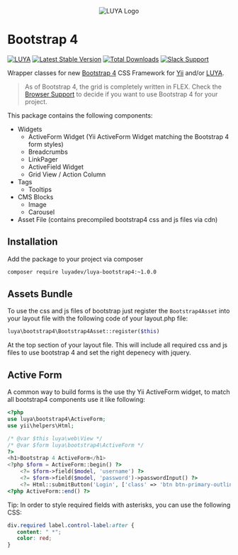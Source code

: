 <p align="center">
  <img src="https://raw.githubusercontent.com/luyadev/luya/master/docs/logo/luya-logo-0.2x.png" alt="LUYA Logo"/>
</p>

# Bootstrap 4

[![LUYA](https://img.shields.io/badge/Powered%20by-LUYA-brightgreen.svg)](https://luya.io)
[![Latest Stable Version](https://poser.pugx.org/luyadev/luya-bootstrap4/v/stable)](https://packagist.org/packages/luyadev/luya-bootstrap4)
[![Total Downloads](https://poser.pugx.org/luyadev/luya-bootstrap4/downloads)](https://packagist.org/packages/luyadev/luya-bootstrap4)
[![Slack Support](https://img.shields.io/badge/Slack-luyadev-yellowgreen.svg)](https://slack.luya.io/)

Wrapper classes for new [Bootstrap 4](https://getbootstrap.com/) CSS Framework for [Yii](https://yiiframework.com) and/or [LUYA](https://luya.io).

> As of Bootstrap 4, the grid is completely written in FLEX. Check the [Browser Support](http://caniuse.com/#search=flex) to decide if you want to use Bootstrap 4 for your project.

This package contains the following components:

+ Widgets
   + ActiveForm Widget (Yii ActiveForm Widget matching the Bootstrap 4 form styles)
   + Breadcrumbs
   + LinkPager
   + ActiveField Widget
   + Grid View / Action Column
+ Tags
   + Tooltips
+ CMS Blocks
   + Image
   + Carousel
+ Asset File (contains precompiled bootstrap4 css and js files via cdn)

## Installation

Add the package to your project via composer

```sh
composer require luyadev/luya-bootstrap4:~1.0.0
```

## Assets Bundle

To use the css and js files of bootstrap just register the `Bootstrap4Asset` into your layout file with the following code of your layout.php file:

```php
luya\bootstrap4\Bootstrap4Asset::register($this)
```

At the top section of your layout file. This will include all required css and js files to use bootstrap 4 and set the right depenecy with jquery.

## Active Form

A common way to build forms is the use thy Yii ActiveForm widget, to match all bootstrap4 components use it like following:

```php
<?php
use luya\bootstrap4\ActiveForm;
use yii\helpers\Html;

/* @var $this luya\web\View */
/* @var $form luya\bootstrap4\ActiveForm */
?>
<h1>Bootstrap 4 ActiveForm</h1>
<?php $form = ActiveForm::begin() ?>
    <?= $form->field($model, 'username') ?>
    <?= $form->field($model, 'password')->passwordInput() ?>
    <?= Html::submitButton('Login', ['class' => 'btn btn-primary-outline']) ?>
<?php ActiveForm::end() ?>
```

Tip: In order to style required fields with asterisks, you can use the following CSS:

```css
div.required label.control-label:after {
   content: " *";
   color: red;
}
```
